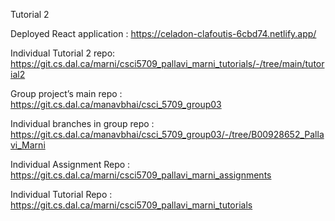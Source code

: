 Tutorial 2


Deployed React application : https://celadon-clafoutis-6cbd74.netlify.app/


Individual Tutorial 2 repo: https://git.cs.dal.ca/marni/csci5709_pallavi_marni_tutorials/-/tree/main/tutorial2


Group project’s main repo : https://git.cs.dal.ca/manavbhai/csci_5709_group03

Individual branches in group repo : https://git.cs.dal.ca/manavbhai/csci_5709_group03/-/tree/B00928652_Pallavi_Marni

Individual Assignment Repo : https://git.cs.dal.ca/marni/csci5709_pallavi_marni_assignments

Individual Tutorial Repo : https://git.cs.dal.ca/marni/csci5709_pallavi_marni_tutorials
